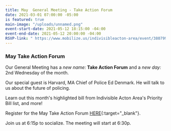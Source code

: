```yaml
---
title: May  General Meeting - Take Action Forum
date: 2021-03-01 07:00:00 -05:00
is featured: true
main-image: "/uploads/unnamed.png"
event-start-date: 2021-05-12 18:15:00 -04:00
event-end-date: 2021-05-12 20:00:00 -04:00
RSVP-link: " https://www.mobilize.us/indivisibleacton-area/event/380799/"
---
```


### May Take Action Forum

Our General Meeting has a *new name:* **Take Action Forum** and a *new day:* 2nd Wednesday of the month.

Our special guest is Harvard, MA Chief of Police Ed Denmark. He will talk to us about the future of policing.

Learn out this month's highlighted bill from Indivisible Acton Area's Priority Bill list, and more!

Register for the May Take Action Forum [HERE](https://actionnetwork.org/events/may-general-meeting-take-action-forum?source=direct_link&){:target="_blank"}.

Join us at 6:15p to socialize. The meeting will start at 6:30p.